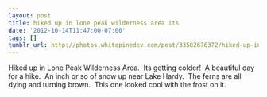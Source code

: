 ```yaml
---
layout: post
title: hiked up in lone peak wilderness area its
date: '2012-10-14T11:47:00-07:00'
tags: []
tumblr_url: http://photos.whitepinedev.com/post/33582676372/hiked-up-in-lone-peak-wilderness-area-its
---
```

Hiked up in Lone Peak Wilderness Area.  Its getting colder!  A beautiful day for a hike.  An inch or so of snow up near Lake Hardy.  The ferns are all dying and turning brown.  This one looked cool with the frost on it.

